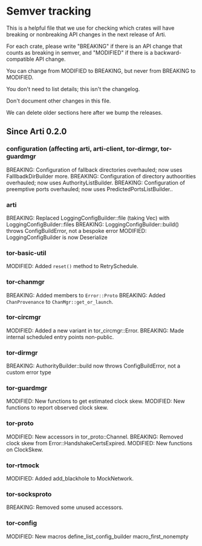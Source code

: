 # Semver tracking

This is a helpful file that we use for checking which crates will have
breaking or nonbreaking API changes in the next release of Arti.

For each crate, please write "BREAKING" if there is an API change that counts
as breaking in semver, and "MODIFIED" if there is a backward-compatible API
change.

You can change from MODIFIED to BREAKING, but never from BREAKING to
MODIFIED.

You don't need to list details; this isn't the changelog.

Don't document other changes in this file.

We can delete older sections here after we bump the releases.

## Since Arti 0.2.0

### configuration (affecting arti, arti-client, tor-dirmgr, tor-guardmgr

BREAKING: Configuration of fallback directories overhauled; now uses FalllbadkDirBuilder more.
BREAKING: Configuration of directory authoorities overhauled; now uses AuthorityListBuilder.
BREAKING: Configuration of preemptive ports overhauled; now uses PredictedPortsListBuilder..

### arti

BREAKING: Replaced LoggingConfigBuilder::file (taking Vec) with LoggingConfigBuilder::files
BREAKING: LoggingConfigBuilder::build() throws ConfigBuildError, not a bespoke error
MODIFIED: LoggingConfigBuilder is now Deserialize

### tor-basic-util

MODIFIED: Added `reset()` method to RetrySchedule.

### tor-chanmgr

BREAKING: Added members to `Error::Proto`
BREAKING: Added `ChanProvenance` to `ChanMgr::get_or_launch`.

### tor-circmgr

MODIFIED: Added a new variant in tor_circmgr::Error.
BREAKING: Made internal scheduled entry points non-public.

### tor-dirmgr

BREAKING: AuthorityBuilder::build now throws ConfigBuildError, not a custom error type

### tor-guardmgr

MODIFIED: New functions to get estimated clock skew.
MODIFIED: New functions to report observed clock skew.

### tor-proto

MODIFIED: New accessors in tor_proto::Channel.
BREAKING: Removed clock skew from Error::HandshakeCertsExpired.
MODIFIED: New functions on ClockSkew.

### tor-rtmock

MODIFIED: Added add_blackhole to MockNetwork.

### tor-socksproto

BREAKING: Removed some unused accessors.

### tor-config

MODIFIED: New macros define_list_config_builder macro_first_nonempty

